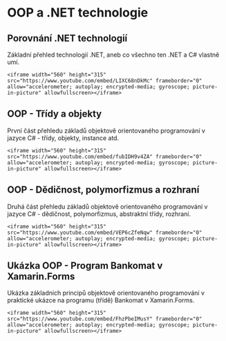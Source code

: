 # OOP a .NET technologie


## Porovnání .NET technologií

Základní přehled technologií .NET, aneb co všechno ten .NET a C# vlastně umí.

    <iframe width="560" height="315" src="https://www.youtube.com/embed/LIXC68nDkMc" frameborder="0" allow="accelerometer; autoplay; encrypted-media; gyroscope; picture-in-picture" allowfullscreen></iframe>


## OOP - Třídy a objekty

První část přehledu základů objektově orientovaného programování v jazyce C# - třídy, objekty, instance atd.

    <iframe width="560" height="315" src="https://www.youtube.com/embed/fubIDH9v4ZA" frameborder="0" allow="accelerometer; autoplay; encrypted-media; gyroscope; picture-in-picture" allowfullscreen></iframe>


## OOP - Dědičnost, polymorfizmus a rozhraní

Druhá část přehledu základů objektově orientovaného programování v jazyce C# - dědičnost, polymorfizmus, abstraktní třídy, rozhraní.

    <iframe width="560" height="315" src="https://www.youtube.com/embed/VEP6cZfeNqw" frameborder="0" allow="accelerometer; autoplay; encrypted-media; gyroscope; picture-in-picture" allowfullscreen></iframe>


## Ukázka OOP - Program Bankomat v Xamarin.Forms

Ukázka základních principů objektově orientovaného programování v praktické ukázce na programu (třídě) Bankomat v Xamarin.Forms.

    <iframe width="560" height="315" src="https://www.youtube.com/embed/FhzPbeIMusY" frameborder="0" allow="accelerometer; autoplay; encrypted-media; gyroscope; picture-in-picture" allowfullscreen></iframe>
